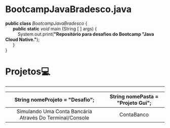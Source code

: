 # BootcampJavaBradesco.java
**public class** _BootcampJavaBradesco_ {                                                           
  &nbsp;&nbsp;&nbsp;&nbsp;&nbsp;&nbsp;**public static** *void* main (String [ ] args) {<br>
  &nbsp;&nbsp;&nbsp;&nbsp;&nbsp;&nbsp;&nbsp;&nbsp;&nbsp;&nbsp;System.out.print(**"Repositório para desafios do Bootcamp "Java Cloud Native."**);<br>
  &nbsp;&nbsp;&nbsp;&nbsp;&nbsp;&nbsp;}<br>
}

# Projetos💻
***********************************************************
| **String** nomeProjeto = "Desafio"; | **String** nomePasta = "Projeto Gui"; | 
| :----------------------------------:|:-------------------------------------:|
| Simulando Uma Conta Bancária Através Do Terminal/Console | ContaBanco |
